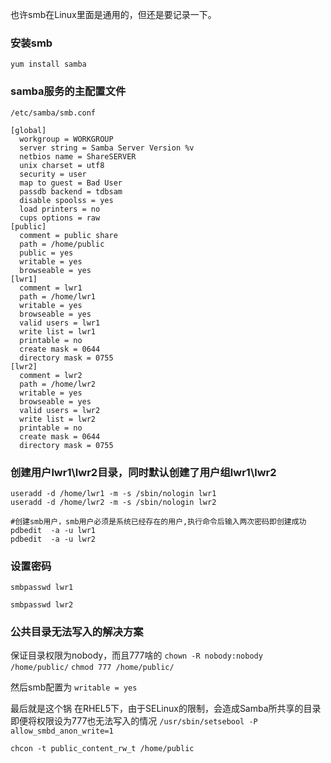 也许smb在Linux里面是通用的，但还是要记录一下。

### 安装smb
  `yum install samba`
  
### samba服务的主配置文件
  `/etc/samba/smb.conf`
  
  ```[root@CentOS7 home]# cat /etc/samba/smb.conf
[global]
    workgroup = WORKGROUP
    server string = Samba Server Version %v
    netbios name = ShareSERVER
    unix charset = utf8
    security = user
    map to guest = Bad User
    passdb backend = tdbsam
    disable spoolss = yes
    load printers = no
    cups options = raw
[public]
    comment = public share
    path = /home/public
    public = yes
    writable = yes
    browseable = yes
[lwr1]
    comment = lwr1
    path = /home/lwr1
    writable = yes
    browseable = yes
    valid users = lwr1
    write list = lwr1
    printable = no
    create mask = 0644
    directory mask = 0755
[lwr2]
    comment = lwr2
    path = /home/lwr2
    writable = yes
    browseable = yes
    valid users = lwr2
    write list = lwr2
    printable = no
    create mask = 0644
    directory mask = 0755
```

### 创建用户lwr1\lwr2目录，同时默认创建了用户组lwr1\lwr2
  ```
  useradd -d /home/lwr1 -m -s /sbin/nologin lwr1
  useradd -d /home/lwr2 -m -s /sbin/nologin lwr2
  
  #创建smb用户，smb用户必须是系统已经存在的用户,执行命令后输入两次密码即创建成功
  pdbedit  -a -u lwr1
  pdbedit  -a -u lwr2
```

### 设置密码
  `smbpasswd lwr1`

  `smbpasswd lwr2`



### 公共目录无法写入的解决方案
  保证目录权限为nobody，而且777啥的
  `chown -R nobody:nobody /home/public/`
  `chmod 777 /home/public/`
  
  然后smb配置为 `writable = yes`
  
  最后就是这个锅
  在RHEL5下，由于SELinux的限制，会造成Samba所共享的目录即便将权限设为777也无法写入的情况
  `/usr/sbin/setsebool -P allow_smbd_anon_write=1`
  
  `chcon -t public_content_rw_t /home/public`
  
